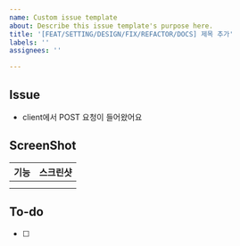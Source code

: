 ```yaml
---
name: Custom issue template
about: Describe this issue template's purpose here.
title: '[FEAT/SETTING/DESIGN/FIX/REFACTOR/DOCS] 제목 추가'
labels: ''
assignees: ''

---
```


## Issue

- client에서 POST 요청이 들어왔어요

## ScreenShot
|기능|스크린샷|
|:--:|:--:|
||<img src = "">
||<img src = "">

## To-do
- [ ]



